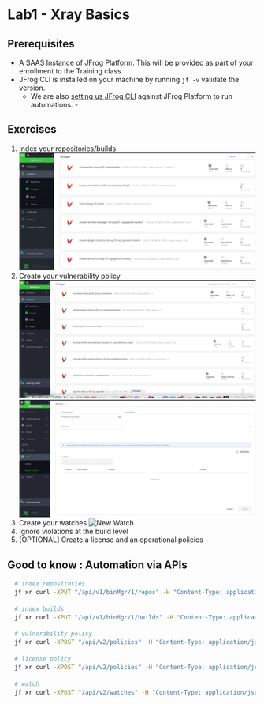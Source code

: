 # Lab1 - Xray Basics

## Prerequisites

- A SAAS Instance of JFrog Platform. This will be provided as part of your enrollment to the Training class.
- JFrog CLI is installed on your machine by running `jf -v` validate the version. 
  - We are also [setting us JFrog CLI](https://github.com/jfrog/SwampUp2022/tree/main/SUP003-Intro_to_DevSecOps_with_JFrog_Xray/lab-1#setup-jfrog-cli) against JFrog Platform to run automations. -  

## Exercises

1. Index your repositories/builds
  ![Index Repositories](images/1-1.gif)
2. Create your vulnerability policy
  ![Security Policy](images/1-3.gif)
  ![Security Policy Rules](images/1-4.gif)
3. Create your watches
   ![New Watch](images/2-1.gif)
4. Ignore violations at the build level
5. [OPTIONAL] Create a license and an operational policies

## Good to know : Automation via APIs

```bash
  # index repositories
  jf xr curl -XPUT "/api/v1/binMgr/1/repos" -H "Content-Type: application/json" -d "@index-repos.json"  

  # index builds
  jf xr curl -XPUT "/api/v1/binMgr/1/builds" -H "Content-Type: application/json" -d "@index-builds.json"

  # vulnerability policy
  jf xr curl -XPOST "/api/v2/policies" -H "Content-Type: application/json" -d "@prod-sec-policy.json"

  # license policy
  jf xr curl -XPOST "/api/v2/policies" -H "Content-Type: application/json" -d "@prod-lic-policy.json"

  # watch
  jf xr curl -XPOST "/api/v2/watches" -H "Content-Type: application/json" -d "@prod-watch.json"
```
